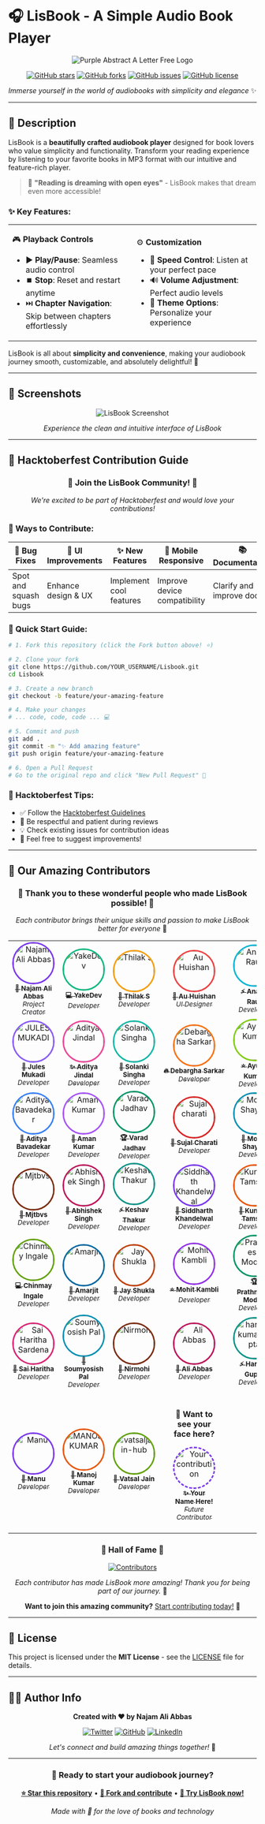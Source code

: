 # 🎧 LisBook - A Simple Audio Book Player

<div align="center">

![Purple Abstract A Letter Free Logo](https://github.com/user-attachments/assets/3d283391-9e0c-4e34-b302-eb96ea4d159c)

[![GitHub stars](https://img.shields.io/github/stars/Ctoic/Lisbook?style=for-the-badge&color=yellow)](https://github.com/Ctoic/Lisbook/stargazers)
[![GitHub forks](https://img.shields.io/github/forks/Ctoic/Lisbook?style=for-the-badge&color=blue)](https://github.com/Ctoic/Lisbook/network)
[![GitHub issues](https://img.shields.io/github/issues/Ctoic/Lisbook?style=for-the-badge&color=red)](https://github.com/Ctoic/Lisbook/issues)
[![GitHub license](https://img.shields.io/github/license/Ctoic/Lisbook?style=for-the-badge&color=green)](https://github.com/Ctoic/Lisbook/blob/main/LICENSE)

*Immerse yourself in the world of audiobooks with simplicity and elegance* ✨

</div>

---

## 📖 Description

LisBook is a **beautifully crafted audiobook player** designed for book lovers who value simplicity and functionality. Transform your reading experience by listening to your favorite books in MP3 format with our intuitive and feature-rich player.

> 🌟 **"Reading is dreaming with open eyes"** - LisBook makes that dream even more accessible!

### ✨ Key Features:

<table>
<tr>
<td width="50%">

🎮 **Playback Controls**
- ▶️ **Play/Pause**: Seamless audio control
- ⏹️ **Stop**: Reset and restart anytime
- ⏭️ **Chapter Navigation**: Skip between chapters effortlessly

</td>
<td width="50%">

⚙️ **Customization**
- 🚀 **Speed Control**: Listen at your perfect pace
- 🔊 **Volume Adjustment**: Perfect audio levels
- 🎨 **Theme Options**: Personalize your experience

</td>
</tr>
</table>

LisBook is all about **simplicity and convenience**, making your audiobook journey smooth, customizable, and absolutely delightful! 🌈

---

## 📱 Screenshots

<div align="center">

![LisBook Screenshot](/Images/Lisbook-App-ScreeShot.jpg)

*Experience the clean and intuitive interface of LisBook*

</div>

---

## 🎃 Hacktoberfest Contribution Guide

<div align="center">

### 🎉 **Join the LisBook Community!** 🎉
*We're excited to be part of Hacktoberfest and would love your contributions!*

</div>

### 🚀 Ways to Contribute:

| 🐛 **Bug Fixes** | 🎨 **UI Improvements** | ✨ **New Features** | 📱 **Mobile Responsive** | 📚 **Documentation** |
|---|---|---|---|---|
| Spot and squash bugs | Enhance design & UX | Implement cool features | Improve device compatibility | Clarify and improve docs |

### 🔧 Quick Start Guide:

```bash
# 1. Fork this repository (click the Fork button above! ⭐)

# 2. Clone your fork
git clone https://github.com/YOUR_USERNAME/Lisbook.git
cd Lisbook

# 3. Create a new branch
git checkout -b feature/your-amazing-feature

# 4. Make your changes
# ... code, code, code ... 💻

# 5. Commit and push
git add .
git commit -m "✨ Add amazing feature"
git push origin feature/your-amazing-feature

# 6. Open a Pull Request
# Go to the original repo and click "New Pull Request" 🚀
```

### 🎯 Hacktoberfest Tips:

- ✅ Follow the [Hacktoberfest Guidelines](https://hacktoberfest.com/participation)
- 🤝 Be respectful and patient during reviews
- 💡 Check existing issues for contribution ideas
- 🎨 Feel free to suggest improvements!

---

## 🌟 Our Amazing Contributors

<div align="center">

### 💜 **Thank you to these wonderful people who made LisBook possible!** 💜

*Each contributor brings their unique skills and passion to make LisBook better for everyone* 🚀

</div>

<div align="center">
<table>
<tr>
<td align="center" width="150">
<a href="https://github.com/Ctoic">
<img src="https://avatars.githubusercontent.com/u/90936436?v=4" width="80" height="80" style="border-radius: 50%; border: 3px solid #7c3aed; object-fit: cover;" alt="Najam Ali Abbas"/>
<br />
<sub><b>🎯 Najam Ali Abbas</b></sub>
<br />
<sub><i>Project Creator</i></sub>
</a>
</td>
<td align="center" width="150">
<a href="https://github.com/YakeDev">
<img src="https://avatars.githubusercontent.com/u/137875228?v=4" width="80" height="80" style="border-radius: 50%; border: 3px solid #10b981; object-fit: cover;" alt="YakeDev"/>
<br />
<sub><b>💻 YakeDev</b></sub>
<br />
<sub><i>Developer</i></sub>
</a>
</td>
<td align="center" width="150">
<a href="https://github.com/thilakjo">
<img src="https://avatars.githubusercontent.com/u/115476524?v=4" width="80" height="80" style="border-radius: 50%; border: 3px solid #f59e0b; object-fit: cover;" alt="Thilak S"/>
<br />
<sub><b>🔧 Thilak S</b></sub>
<br />
<sub><i>Developer</i></sub>
</a>
</td>
<td align="center" width="150">
<a href="https://github.com/AkierRaee">
<img src="https://avatars.githubusercontent.com/u/151558456?v=4" width="80" height="80" style="border-radius: 50%; border: 3px solid #ef4444; object-fit: cover;" alt="Au Huishan"/>
<br />
<sub><b>🎨 Au Huishan</b></sub>
<br />
<sub><i>UI Designer</i></sub>
</a>
</td>
<td align="center" width="150">
<a href="https://github.com/Anand-Raut">
<img src="https://avatars.githubusercontent.com/u/87059912?v=4" width="80" height="80" style="border-radius: 50%; border: 3px solid #06b6d4; object-fit: cover;" alt="Anand Raut"/>
<br />
<sub><b>⚡ Anand Raut</b></sub>
<br />
<sub><i>Developer</i></sub>
</a>
</td>
</tr>
<tr>
<td align="center" width="150">
<a href="https://github.com/2MJ-DEV">
<img src="https://avatars.githubusercontent.com/u/146131402?v=4" width="80" height="80" style="border-radius: 50%; border: 3px solid #8b5cf6; object-fit: cover;" alt="JULES MUKADI"/>
<br />
<sub><b>🚀 Jules Mukadi</b></sub>
<br />
<sub><i>Developer</i></sub>
</a>
</td>
<td align="center" width="150">
<a href="https://github.com/AdityaJ2305">
<img src="https://avatars.githubusercontent.com/u/148325158?v=4" width="80" height="80" style="border-radius: 50%; border: 3px solid #ec4899; object-fit: cover;" alt="Aditya Jindal"/>
<br />
<sub><b>✨ Aditya Jindal</b></sub>
<br />
<sub><i>Developer</i></sub>
</a>
</td>
<td align="center" width="150">
<a href="https://github.com/solanki03">
<img src="https://avatars.githubusercontent.com/u/147741415?v=4" width="80" height="80" style="border-radius: 50%; border: 3px solid #14b8a6; object-fit: cover;" alt="Solanki Singha"/>
<br />
<sub><b>🎯 Solanki Singha</b></sub>
<br />
<sub><i>Developer</i></sub>
</a>
</td>
<td align="center" width="150">
<a href="https://github.com/My-Mation">
<img src="https://avatars.githubusercontent.com/u/215493851?v=4" width="80" height="80" style="border-radius: 50%; border: 3px solid #f97316; object-fit: cover;" alt="Debargha Sarkar"/>
<br />
<sub><b>🔥 Debargha Sarkar</b></sub>
<br />
<sub><i>Developer</i></sub>
</a>
</td>
<td align="center" width="150">
<a href="https://github.com/akofficial10">
<img src="https://avatars.githubusercontent.com/u/178557367?v=4" width="80" height="80" style="border-radius: 50%; border: 3px solid #84cc16; object-fit: cover;" alt="Ayush Kumar"/>
<br />
<sub><b>⭐ Ayush Kumar</b></sub>
<br />
<sub><i>Developer</i></sub>
</a>
</td>
</tr>
<tr>
<td align="center" width="150">
<a href="https://github.com/AdityaBavadekar">
<img src="https://avatars.githubusercontent.com/u/64344960?v=4" width="80" height="80" style="border-radius: 50%; border: 3px solid #3b82f6; object-fit: cover;" alt="Aditya Bavadekar"/>
<br />
<sub><b>💎 Aditya Bavadekar</b></sub>
<br />
<sub><i>Developer</i></sub>
</a>
</td>
<td align="center" width="150">
<a href="https://github.com/amankumarconnect">
<img src="https://avatars.githubusercontent.com/u/150781237?v=4" width="80" height="80" style="border-radius: 50%; border: 3px solid #a855f7; object-fit: cover;" alt="Aman Kumar"/>
<br />
<sub><b>🌟 Aman Kumar</b></sub>
<br />
<sub><i>Developer</i></sub>
</a>
</td>
<td align="center" width="150">
<a href="https://github.com/VaradJadhav">
<img src="https://avatars.githubusercontent.com/u/96735054?v=4" width="80" height="80" style="border-radius: 50%; border: 3px solid #059669; object-fit: cover;" alt="Varad Jadhav"/>
<br />
<sub><b>🏆 Varad Jadhav</b></sub>
<br />
<sub><i>Developer</i></sub>
</a>
</td>
<td align="center" width="150">
<a href="https://github.com/sujalcharati">
<img src="https://avatars.githubusercontent.com/u/146851304?v=4" width="80" height="80" style="border-radius: 50%; border: 3px solid #dc2626; object-fit: cover;" alt="Sujal charati"/>
<br />
<sub><b>🎵 Sujal Charati</b></sub>
<br />
<sub><i>Developer</i></sub>
</a>
</td>
<td align="center" width="150">
<a href="https://github.com/MohdShayan">
<img src="https://avatars.githubusercontent.com/u/70843731?v=4" width="80" height="80" style="border-radius: 50%; border: 3px solid #0891b2; object-fit: cover;" alt="Mohd. Shayan"/>
<br />
<sub><b>🚀 Mohd. Shayan</b></sub>
<br />
<sub><i>Developer</i></sub>
</a>
</td>
</tr>
<tr>
<td align="center" width="150">
<a href="https://github.com/Nishat30">
<img src="https://avatars.githubusercontent.com/u/159575377?v=4" width="80" height="80" style="border-radius: 50%; border: 3px solid #7c2d12; object-fit: cover;" alt="Mjtbvs"/>
<br />
<sub><b>💫 Mjtbvs</b></sub>
<br />
<sub><i>Developer</i></sub>
</a>
</td>
<td align="center" width="150">
<a href="https://github.com/Wellitsabhi">
<img src="https://avatars.githubusercontent.com/u/99867024?v=4" width="80" height="80" style="border-radius: 50%; border: 3px solid #be185d; object-fit: cover;" alt="Abhishek Singh"/>
<br />
<sub><b>🔧 Abhishek Singh</b></sub>
<br />
<sub><i>Developer</i></sub>
</a>
</td>
<td align="center" width="150">
<a href="https://github.com/mrkeshav-05">
<img src="https://avatars.githubusercontent.com/u/145784447?v=4" width="80" height="80" style="border-radius: 50%; border: 3px solid #0d9488; object-fit: cover;" alt="Keshav Thakur"/>
<br />
<sub><b>⚡ Keshav Thakur</b></sub>
<br />
<sub><i>Developer</i></sub>
</a>
</td>
<td align="center" width="150">
<a href="https://github.com/khandelwal20sid">
<img src="https://avatars.githubusercontent.com/u/58730831?v=4" width="80" height="80" style="border-radius: 50%; border: 3px solid #7c3aed; object-fit: cover;" alt="Siddharth Khandelwal"/>
<br />
<sub><b>🎨 Siddharth Khandelwal</b></sub>
<br />
<sub><i>Developer</i></sub>
</a>
</td>
<td align="center" width="150">
<a href="https://github.com/Tomkndn">
<img src="https://avatars.githubusercontent.com/u/105445488?v=4" width="80" height="80" style="border-radius: 50%; border: 3px solid #ea580c; object-fit: cover;" alt="Kundan Tamsoy"/>
<br />
<sub><b>🌟 Kundan Tamsoy</b></sub>
<br />
<sub><i>Developer</i></sub>
</a>
</td>
</tr>
<tr>
<td align="center" width="150">
<a href="https://github.com/IngaleChinmay04">
<img src="https://avatars.githubusercontent.com/u/143017442?v=4" width="80" height="80" style="border-radius: 50%; border: 3px solid #65a30d; object-fit: cover;" alt="Chinmay Ingale"/>
<br />
<sub><b>💻 Chinmay Ingale</b></sub>
<br />
<sub><i>Developer</i></sub>
</a>
</td>
<td align="center" width="150">
<a href="https://github.com/username-amarjit">
<img src="https://avatars.githubusercontent.com/u/121117087?v=4" width="80" height="80" style="border-radius: 50%; border: 3px solid #0369a1; object-fit: cover;" alt="Amarjit"/>
<br />
<sub><b>🎯 Amarjit</b></sub>
<br />
<sub><i>Developer</i></sub>
</a>
</td>
<td align="center" width="150">
<a href="https://github.com/JayShukla8">
<img src="https://avatars.githubusercontent.com/u/75677270?v=4" width="80" height="80" style="border-radius: 50%; border: 3px solid #c2410c; object-fit: cover;" alt="Jay Shukla"/>
<br />
<sub><b>🚀 Jay Shukla</b></sub>
<br />
<sub><i>Developer</i></sub>
</a>
</td>
<td align="center" width="150">
<a href="https://github.com/MohitKambli">
<img src="https://avatars.githubusercontent.com/u/31406633?v=4" width="80" height="80" style="border-radius: 50%; border: 3px solid #9333ea; object-fit: cover;" alt="Mohit Kambli"/>
<br />
<sub><b>⭐ Mohit Kambli</b></sub>
<br />
<sub><i>Developer</i></sub>
</a>
</td>
<td align="center" width="150">
<a href="https://github.com/PModhe09">
<img src="https://avatars.githubusercontent.com/u/119349738?v=4" width="80" height="80" style="border-radius: 50%; border: 3px solid #059669; object-fit: cover;" alt="Prathmesh Modhe"/>
<br />
<sub><b>🏆 Prathmesh Modhe</b></sub>
<br />
<sub><i>Developer</i></sub>
</a>
</td>
</tr>
<tr>
<td align="center" width="150">
<a href="https://github.com/Saiharitha3">
<img src="https://avatars.githubusercontent.com/u/167031893?v=4" width="80" height="80" style="border-radius: 50%; border: 3px solid #db2777; object-fit: cover;" alt="Sai Haritha Sardena"/>
<br />
<sub><b>💎 Sai Haritha</b></sub>
<br />
<sub><i>Developer</i></sub>
</a>
</td>
<td align="center" width="150">
<a href="https://github.com/Soumyosish">
<img src="https://avatars.githubusercontent.com/u/144246473?v=4" width="80" height="80" style="border-radius: 50%; border: 3px solid #0891b2; object-fit: cover;" alt="Soumyosish Pal"/>
<br />
<sub><b>🌟 Soumyosish Pal</b></sub>
<br />
<sub><i>Developer</i></sub>
</a>
</td>
<td align="center" width="150">
<a href="https://github.com/Vedantjn">
<img src="https://avatars.githubusercontent.com/u/76029713?v=4" width="80" height="80" style="border-radius: 50%; border: 3px solid #7c2d12; object-fit: cover;" alt="Nirmohi"/>
<br />
<sub><b>🎵 Nirmohi</b></sub>
<br />
<sub><i>Developer</i></sub>
</a>
</td>
<td align="center" width="150">
<a href="https://github.com/aliabbasnagari">
<img src="https://avatars.githubusercontent.com/u/70366131?v=4" width="80" height="80" style="border-radius: 50%; border: 3px solid #be185d; object-fit: cover;" alt="Ali Abbas"/>
<br />
<sub><b>💫 Ali Abbas</b></sub>
<br />
<sub><i>Developer</i></sub>
</a>
</td>
<td align="center" width="150">
<a href="https://github.com/harshitkumargupta">
<img src="https://avatars.githubusercontent.com/u/149725714?v=4" width="80" height="80" style="border-radius: 50%; border: 3px solid #0d9488; object-fit: cover;" alt="harshitkumargupta"/>
<br />
<sub><b>⚡ Harshit Gupta</b></sub>
<br />
<sub><i>Developer</i></sub>
</a>
</td>
</tr>
<tr>
<td align="center" width="150">
<a href="https://github.com/maanuu5">
<img src="https://avatars.githubusercontent.com/u/208244004?v=4" width="80" height="80" style="border-radius: 50%; border: 3px solid #7c3aed; object-fit: cover;" alt="Manu"/>
<br />
<sub><b>🔧 Manu</b></sub>
<br />
<sub><i>Developer</i></sub>
</a>
</td>
<td align="center" width="150">
<a href="https://github.com/manoj9896">
<img src="https://avatars.githubusercontent.com/u/51627080?v=4" width="80" height="80" style="border-radius: 50%; border: 3px solid #ea580c; object-fit: cover;" alt="MANOJ KUMAR"/>
<br />
<sub><b>🎨 Manoj Kumar</b></sub>
<br />
<sub><i>Developer</i></sub>
</a>
</td>
<td align="center" width="150">
<a href="https://github.com/vatsaljain-hub">
<img src="https://avatars.githubusercontent.com/u/60287913?v=4" width="80" height="80" style="border-radius: 50%; border: 3px solid #65a30d; object-fit: cover;" alt="vatsaljain-hub"/>
<br />
<sub><b>🌟 Vatsal Jain</b></sub>
<br />
<sub><i>Developer</i></sub>
</a>
</td>
<td align="center" width="150">
<div style="padding: 20px;">
<p><strong>🚀 Want to see your face here?</strong></p>
<a href="#-hacktoberfest-contribution-guide">
<img src="https://via.placeholder.com/80x80/7c3aed/ffffff?text=YOU" width="80" height="80" style="border-radius: 50%; border: 3px dashed #7c3aed; object-fit: cover;" alt="Your contribution"/>
<br />
<sub><b>✨ Your Name Here!</b></sub>
<br />
<sub><i>Future Contributor</i></sub>
</a>
</div>
</td>
<td align="center" width="150">
</td>
</tr>
</table>
</div>

<div align="center">

### 🏅 **Hall of Fame** 🏅

[![Contributors](https://contrib.rocks/image?repo=Ctoic/Lisbook)](https://github.com/Ctoic/Lisbook/graphs/contributors)

*Each contributor has made LisBook more amazing! Thank you for being part of our journey.* 💜

**Want to join this amazing community?** [Start contributing today!](#-hacktoberfest-contribution-guide) 🚀

</div>

---

## 📄 License

This project is licensed under the **MIT License** - see the [LICENSE](LICENSE) file for details.

---

## 👨‍💻 Author Info

<div align="center">

**Created with ❤️ by Najam Ali Abbas**

[![Twitter](https://img.shields.io/badge/Twitter-%40Ct0ic-1DA1F2?style=for-the-badge&logo=twitter&logoColor=white)](https://twitter.com/Ct0ic)
[![GitHub](https://img.shields.io/badge/GitHub-ctoic-181717?style=for-the-badge&logo=github&logoColor=white)](https://github.com/ctoic)
[![LinkedIn](https://img.shields.io/badge/LinkedIn-Ct0ic-0077B5?style=for-the-badge&logo=linkedin&logoColor=white)](https://www.linkedin.com/in/ct0ic/)

*Let's connect and build amazing things together!* 🤝

</div>

---

<div align="center">

### 🎯 **Ready to start your audiobook journey?** 

**[⭐ Star this repository](https://github.com/Ctoic/Lisbook)** • **[🍴 Fork and contribute](https://github.com/Ctoic/Lisbook/fork)** • **[📖 Try LisBook now!](#-lisbook---a-simple-audio-book-player)**

*Made with 💜 for the love of books and technology*

</div>

